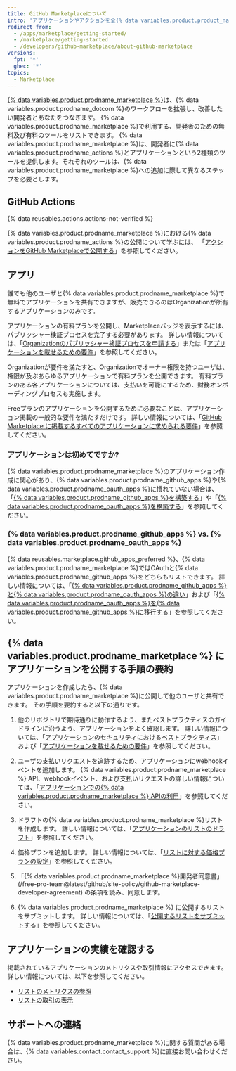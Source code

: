 ```yaml
---
title: GitHub Marketplaceについて
intro: 'アプリケーションやアクションを全{% data variables.product.product_name %}ユーザと共有できる{% data variables.product.prodname_marketplace %}について学びましょう。'
redirect_from:
  - /apps/marketplace/getting-started/
  - /marketplace/getting-started
  - /developers/github-marketplace/about-github-marketplace
versions:
  fpt: '*'
  ghec: '*'
topics:
  - Marketplace
---
```


[{% data variables.product.prodname_marketplace %}](https://github.com/marketplace)は、{% data variables.product.prodname_dotcom %}のワークフローを拡張し、改善したい開発者とあなたをつなぎます。 {% data variables.product.prodname_marketplace %}で利用する、開発者のための無料及び有料のツールをリストできます。 {% data variables.product.prodname_marketplace %}は、開発者に{% data variables.product.prodname_actions %}とアプリケーションという2種類のツールを提供します。それぞれのツールは、{% data variables.product.prodname_marketplace %}への追加に際して異なるステップを必要とします。

## GitHub Actions

{% data reusables.actions.actions-not-verified %}

{% data variables.product.prodname_marketplace %}における{% data variables.product.prodname_actions %}の公開について学ぶには、 「[アクションをGitHub Marketplaceで公開する](/actions/creating-actions/publishing-actions-in-github-marketplace)」を参照してください。

## アプリ

誰でも他のユーザと{% data variables.product.prodname_marketplace %}で無料でアプリケーションを共有できますが、販売できるのはOrganizationが所有するアプリケーションのみです。

アプリケーションの有料プランを公開し、Marketplaceバッジを表示するには、パブリッシャー検証プロセスを完了する必要があります。 詳しい情報については、「[Organizationのパブリッシャー検証プロセスを申請する](/developers/github-marketplace/applying-for-publisher-verification-for-your-organization)」または「[アプリケーションを載せるための要件](/developers/github-marketplace/requirements-for-listing-an-app)」を参照してください。

Organizationが要件を満たすと、Organizationでオーナー権限を持つユーザは、権限が及ぶあらゆるアプリケーションで有料プランを公開できます。 有料プランのある各アプリケーションについては、支払いを可能にするため、財務オンボーディングプロセスも実施します。

Freeプランのアプリケーションを公開するために必要なことは、アプリケーション掲載の一般的な要件を満たすだけです。 詳しい情報については、「[GitHub Marketplace に掲載するすべてのアプリケーションに求められる要件](/developers/github-marketplace/requirements-for-listing-an-app#requirements-for-all-github-marketplace-listings)」を参照してください。

### アプリケーションは初めてですか?

{% data variables.product.prodname_marketplace %}のアプリケーション作成に関心があり、{% data variables.product.prodname_github_apps %}や{% data variables.product.prodname_oauth_apps %}に慣れていない場合は、「[{% data variables.product.prodname_github_apps %}を構築する](/developers/apps/building-github-apps)」や「[{% data variables.product.prodname_oauth_apps %}を構築する](/developers/apps/building-oauth-apps)」を参照してください。

### {% data variables.product.prodname_github_apps %} vs. {% data variables.product.prodname_oauth_apps %}

{% data reusables.marketplace.github_apps_preferred %}、{% data variables.product.prodname_marketplace %}ではOAuthと{% data variables.product.prodname_github_apps %}をどちらもリストできます。 詳しい情報については、「[{% data variables.product.prodname_github_apps %}と{% data variables.product.prodname_oauth_apps %}の違い](/apps/differences-between-apps/)」および「[{% data variables.product.prodname_oauth_apps %}を{% data variables.product.prodname_github_apps %}に移行する](/apps/migrating-oauth-apps-to-github-apps/)」を参照してください。

## {% data variables.product.prodname_marketplace %} にアプリケーションを公開する手順の要約

アプリケーションを作成したら、{% data variables.product.prodname_marketplace %}に公開して他のユーザと共有できます。 その手順を要約すると以下の通りです。

1. 他のリポジトリで期待通りに動作するよう、またベストプラクティスのガイドラインに沿うよう、アプリケーションをよく確認します。 詳しい情報については、「[アプリケーションのセキュリティにおけるベストプラクティス](/developers/github-marketplace/security-best-practices-for-apps)」および「[アプリケーションを載せるための要件](/developers/github-marketplace/requirements-for-listing-an-app#best-practice-for-customer-experience)」を参照してください。

1. ユーザの支払いリクエストを追跡するため、アプリケーションにwebhookイベントを追加します。 {% data variables.product.prodname_marketplace %} API、webhookイベント、および支払いリクエストの詳しい情報については、「[アプリケーションでの{% data variables.product.prodname_marketplace %} APIの利用](/developers/github-marketplace/using-the-github-marketplace-api-in-your-app)」を参照してください。

1. ドラフトの{% data variables.product.prodname_marketplace %}リストを作成します。 詳しい情報については、「[アプリケーションのリストのドラフト](/developers/github-marketplace/drafting-a-listing-for-your-app)」を参照してください。

1. 価格プランを追加します。 詳しい情報については、「[リストに対する価格プランの設定](/developers/github-marketplace/setting-pricing-plans-for-your-listing)」を参照してください。

1. 「{% data variables.product.prodname_marketplace %}開発者同意書」(/free-pro-team@latest/github/site-policy/github-marketplace-developer-agreement) の条項を読み、同意します。

1. {% data variables.product.prodname_marketplace %} に公開するリストをサブミットします。 詳しい情報については、「[公開するリストをサブミットする](/developers/github-marketplace/submitting-your-listing-for-publication)」を参照してください。

## アプリケーションの実績を確認する

掲載されているアプリケーションのメトリクスや取引情報にアクセスできます。 詳しい情報については、以下を参照してください。

- [リストのメトリクスの参照](/developers/github-marketplace/viewing-metrics-for-your-listing)
- [リストの取引の表示](/developers/github-marketplace/viewing-transactions-for-your-listing)

## サポートへの連絡

{% data variables.product.prodname_marketplace %}に関する質問がある場合は、{% data variables.contact.contact_support %}に直接お問い合わせください。

